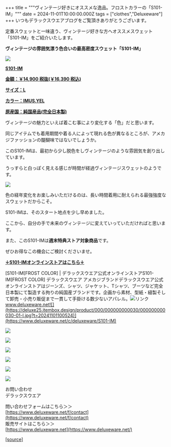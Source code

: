 +++
title = """ヴィンテージ好きにオススメな逸品。フロストカラーの「S101-IM」"""
date = 2024-11-01T10:00:00.000Z
tags = ["clothes","Deluxeware"]
+++
いつもデラックスウエアブログをご覧頂きありがとうございます。

定番スウェットと一味違う、ヴィンテージ好きな方へオススメスウェット「S101-IM」をご紹介いたします。

**ヴィンテージの雰囲気漂う色合いの最高密度スウェット「S101-IM」**

[![](https://stat.ameba.jp/user_images/20241101/15/deluxeware/18/2c/j/o0800080015504757478.jpg)](https://www.deluxeware.net/c/deluxeware/S101-IM)

**[S101-IM](https://www.deluxeware.net/c/deluxeware/S101-IM)**

**[金額：￥14,900 税抜(￥16,390 税込)](https://www.deluxeware.net/c/deluxeware/S101-IM)**

**[サイズ：L](https://www.deluxeware.net/c/deluxeware/S101-IM)**

**[カラー：IMUS.YEL](https://www.deluxeware.net/c/deluxeware/S101-IM)**

**[原産国：純国産品(完全日本製)](https://www.deluxeware.net/c/deluxeware/S101-IM)**

ヴィンテージの魅力といえば着こむ事により変化する「色」だと思います。

同じアイテムでも着用期間や着る人によって現れる色が異なるところが、アメカジファッションの醍醐味ではないでしょうか。

このS101-IMは、最初から少し脱色をしヴィンテージのような雰囲気を創り出しています。

うっすらと白っぽく見える感じが時間が経過ヴィンテージスウェットのようです。

[![](https://stat.ameba.jp/user_images/20241101/15/deluxeware/c1/6c/j/o0800080015504766822.jpg)](https://stat.ameba.jp/user_images/20241101/15/deluxeware/c1/6c/j/o0800080015504766822.jpg)

色の経年変化をお楽しみいただけるのは、長い時間着用に耐えられる最強強度なスウェットだからこそ。

S101-IMは、そのスタート地点を少し早めました。

ここから、自分の手で未来のヴィンテージに変えていっていただければと思います。

また、このS101-IMは**週末特典ストア対象商品**です。

ぜひお得なこの機会にご検討くださいませ。

**[↓S101-IMオンラインストアはこちら↓](https://www.deluxeware.net/c/deluxeware/S101-IM)**

[S101-IM\[FROST COLOR\] | デラックスウエア公式オンラインストアS101-IM\[FROST COLOR\] デラックスウエア アメカジブランドデラックスウエア公式オンラインストアはジーンズ、シャツ、ジャケット、Tシャツ、ブーツなど完全日本製にて製造する拘りの純国産ブランドです。企画から素材、型紙・縫製そして卸売・小売り販促まで一貫して手掛ける数少ないアパレル。![リンク](https://c.stat100.ameba.jp/ameblo/symbols/v3.20.0/svg/gray/editor_link.svg)www.deluxeware.net![](https://deluxe25.itembox.design/product/000/000000000030/000000000030-01-l.jpg?t=20241101100524)](https://www.deluxeware.net/c/deluxeware/S101-IM)

[![](https://stat.ameba.jp/user_images/20241029/15/deluxeware/ac/ef/j/o1200050015503631118.jpg?caw=800)](https://www.deluxeware.net/f/STACKMAN)

[![](https://stat.ameba.jp/user_images/20241029/15/deluxeware/07/cc/j/o1200050015503632904.jpg?caw=800)](https://www.deluxeware.net/c/akita)

[![](https://stat.ameba.jp/user_images/20240614/12/deluxeware/fb/b4/j/o0800026015451324172.jpg?caw=800)](https://www.deluxeware.net/c/2024FWreserveall)

[![](https://stat.ameba.jp/user_images/20240315/15/deluxeware/04/7f/j/o0800026015413271803.jpg?caw=800)](https://www.instagram.com/deluxeware/?hl=ja)

[![](https://stat.ameba.jp/user_images/20220415/12/deluxeware/3b/ce/j/o0800026015103175481.jpg?caw=800)](https://www.deluxeware.net/f/headstore)

[![](https://stat.ameba.jp/user_images/20220415/12/deluxeware/d7/c6/j/o0800026015103175487.jpg?caw=800)](https://www.deluxeware.net/)

お問い合わせ  
デラックスウエア

問い合わせフォームはこちら＞＞  
[https://www.deluxeware.net/f/contact](https://www.deluxeware.net/f/contact)  
販売サイトはこちら＞＞  
[https://www.deluxeware.net](https://www.deluxeware.net/)

[[source]](https://ameblo.jp/deluxeware/entry-12873414149.html)

